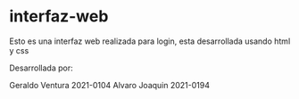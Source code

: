 # interfaz-web

Esto es una interfaz web realizada para login, esta desarrollada usando html y css

Desarrollada por:

Geraldo Ventura 2021-0104
Alvaro Joaquin 2021-0194



